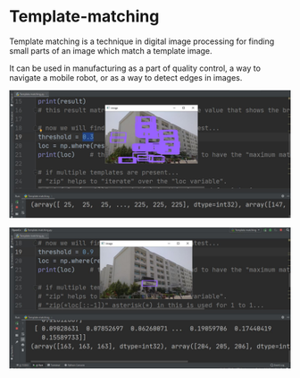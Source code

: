 # Template-matching

Template matching is a technique in digital image processing for finding small parts of an image which match a template image. 

It can be used in manufacturing as a part of quality control, a way to navigate a mobile robot, or as a way to detect edges in images.

![](Output%20when%20the%20thresholding%20is%20not%20done%20properly..JPG)

![](result%20with%20threshold%200.9.JPG)
